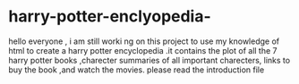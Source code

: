 # harry-potter-enclyopedia-
hello everyone , i am still worki ng on this project to use my knowledge of html to create a harry potter encyclopedia
.it contains the plot of all the 7 harry potter books ,charecter summaries of all important charecters, links to buy the book ,and watch the movies.
please read the introduction file 


